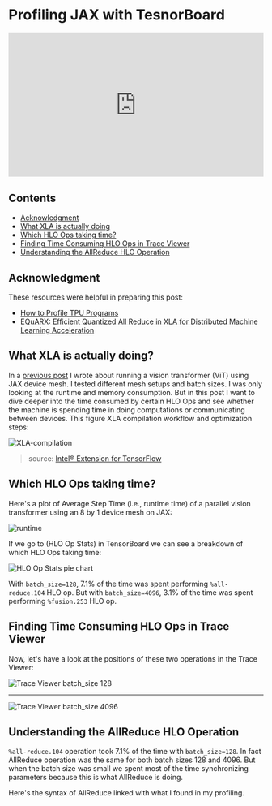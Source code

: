 # Profiling JAX with TesnorBoard 

<div style="position: relative; padding-bottom: 56.25%; height: 0; overflow: hidden;">
  <iframe style="position: absolute; top: 0; left: 0; width: 100%; height: 100%;" src="https://www.youtube.com/embed/znxzsPzNK6c" frameborder="0" allowfullscreen></iframe>
</div>

## Contents

* [Acknowledgment](#acknowledgment)
* [What XLA is actually doing](#what-xla-is-actually-doing)
* [Which HLO Ops taking time?](#which-hlo-ops-taking-time)
* [Finding Time Consuming HLO Ops in Trace Viewer](#finding-time-consuming-hlo-ops-in-trace-viewer)
* [Understanding the AllReduce HLO Operation](#understanding-the-allreduce-hlo-operation)

## Acknowledgment
These resources were helpful in preparing this post:
  - [How to Profile TPU Programs](https://jax-ml.github.io/scaling-book/profiling/)
  - [EQuARX: Efficient Quantized All Reduce in XLA for Distributed Machine Learning Acceleration](https://arxiv.org/abs/2506.17615)


## What XLA is actually doing?

In a [previous post](https://mashaan14.github.io/YouTube-channel/jax_performance/2025_07_14_jax_device_mesh) I wrote about running a vision transformer (ViT) using JAX device mesh. I tested different mesh setups and batch sizes. I was only looking at the runtime and memory consumption. But in this post I want to dive deeper into the time consumed by certain HLO Ops and see whether the machine is spending time in doing computations or communicating between devices. This figure XLA compilation workflow and optimization steps: 

![XLA-compilation](https://github.com/user-attachments/assets/08239147-e5e5-427c-9356-728c9341ac16)
> source: [Intel® Extension for TensorFlow](https://intel.github.io/intel-extension-for-tensorflow/latest/docs/guide/OpenXLA.html)

## Which HLO Ops taking time?

Here's a plot of Average Step Time (i.e., runtime time) of a parallel vision transformer using an 8 by 1 device mesh on JAX:

![runtime](https://github.com/user-attachments/assets/2e99d157-28d6-4ff2-b6fb-555eb785e0ef)

If we go to (HLO Op Stats) in TensorBoard we can see a breakdown of which HLO Ops taking time:

![HLO Op Stats pie chart](https://github.com/user-attachments/assets/ca23d31b-66c6-485e-9194-601cffe999c0)

With `batch_size=128`, 7.1% of the time was spent performing `%all-reduce.104` HLO op. But with `batch_size=4096`, 3.1% of the time was spent performing `%fusion.253` HLO op.

## Finding Time Consuming HLO Ops in Trace Viewer

Now, let's have a look at the positions of these two operations in the Trace Viewer:

![Trace Viewer batch_size 128](https://github.com/user-attachments/assets/69db106b-b85d-46b1-aa6b-a49896546e8b)

---

![Trace Viewer batch_size 4096](https://github.com/user-attachments/assets/e48ac935-f0f8-4988-a979-eafc8a17706a)

## Understanding the AllReduce HLO Operation

`%all-reduce.104` operation took 7.1% of the time with `batch_size=128`. In fact AllReduce operation was the same for both batch sizes 128 and 4096. But when the batch size was small we spent most of the time synchronizing parameters because this is what AllReduce is doing.

Here's the syntax of AllReduce linked with what I found in my profiling.
